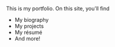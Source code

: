 This is my portfolio.
On this site, you'll find
* My biography
* My projects
* My résumé
* And more!